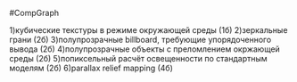 #CompGraph

1)кубические текстуры в режиме окружающей среды (1б)
2)зеркальные грани (2б)
3)полупрозрачные billboard, требующие упорядоченного вывода (2б)
4)полупрозрачные объекты с преломлением окржающей среды (2б)
5)попиксельный расчёт освещенности по стандартным моделям (2б)
6)parallax relief mapping (4б)
